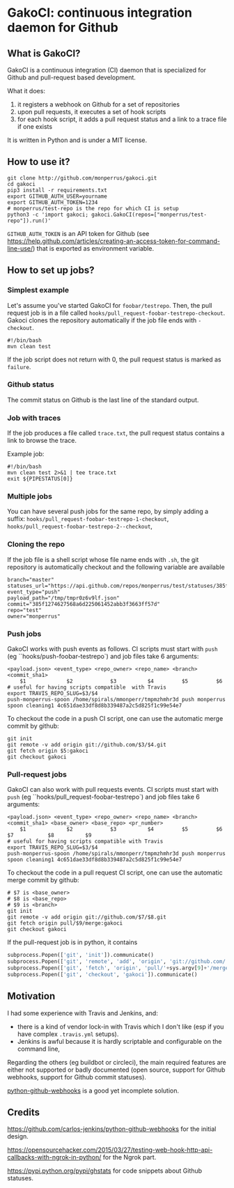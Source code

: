 # GakoCI: continuous integration daemon for Github

##  What is GakoCI?
GakoCI is a continuous integration (CI) daemon that is specialized for Github and pull-request based development.

What it does:

1. it registers a webhook on Github for a set of repositories
2. upon pull requests, it executes a set of hook scripts 
3. for each hook script, it adds a pull request status and a link to a trace file if one exists

It is written in Python and is under a MIT license.

## How to use it?


    git clone http://github.com/monperrus/gakoci.git
    cd gakoci
    pip3 install -r requirements.txt
    export GITHUB_AUTH_USER=yourname
    export GITHUB_AUTH_TOKEN=1234
    # monperrus/test-repo is the repo for which CI is setup
    python3 -c 'import gakoci; gakoci.GakoCI(repos=["monperrus/test-repo"]).run()'

`GITHUB_AUTH_TOKEN` is an API token for Github (see <https://help.github.com/articles/creating-an-access-token-for-command-line-use/>) that is exported as environment variable.


## How to set up jobs?

### Simplest example

Let's assume you've started GakoCI for `foobar/testrepo`.
Then, the pull request job is in a file called `hooks/pull_request-foobar-testrepo-checkout`. Gakoci clones the repository automatically if the job file ends with `-checkout`.

    #!/bin/bash
    mvn clean test

If the job script does not return with 0, the pull request status is marked as `failure`.

### Github status

The commit status on Github is the last line of the standard output.

### Job with traces

If the job produces a file called `trace.txt`, the pull request status contains a link to browse the trace.

Example job:

    #!/bin/bash
    mvn clean test 2>&1 | tee trace.txt
    exit ${PIPESTATUS[0]}

### Multiple jobs

You can have several push jobs for the same repo, by simply adding a suffix: `hooks/pull_request-foobar-testrepo-1-checkout`, `hooks/pull_request-foobar-testrepo-2--checkout`, 

### Cloning the repo

If the job file is a shell script whose file name ends with `.sh`, the git repository is automatically checkout and the following variable are available

    branch="master"
    statuses_url="https://api.github.com/repos/monperrus/test/statuses/385f1274627568a6d225061452abb3f3663ff57d"
    event_type="push"
    payload_path="/tmp/tmpr0z6v9lf.json"
    commit="385f1274627568a6d225061452abb3f3663ff57d"
    repo="test"
    owner="monperrus"


### Push jobs

GakoCI works with push events as follows. CI scripts must start with `push` (eg ``hooks/push-foobar-testrepo`) and job files take 6 arguments:

    <payload.json> <event_type> <repo_owner> <repo_name> <branch> <commit_sha1>
        $1             $2            $3          $4         $5         $6
    # useful for having scripts compatible  with Travis
    export TRAVIS_REPO_SLUG=$3/$4
    push-monperrus-spoon /home/spirals/mmonperr/tmpmzhmhr3d push monperrus spoon cleaning1 4c651dae33df8d8b339487a2c5d825f1c99e54e7

To checkout the code in a push CI script, one can use the automatic merge commit by github:

    git init
    git remote -v add origin git://github.com/$3/$4.git
    git fetch origin $5:gakoci
    git checkout gakoci

### Pull-request jobs

GakoCI can also work with pull requests events. CI scripts must start with `push` (eg ``hooks/pull_request-foobar-testrepo`) and job files take 6 arguments:

    <payload.json> <event_type> <repo_owner> <repo_name> <branch> <commit_sha1> <base_owner> <base_repo> <pr_number>
        $1             $2            $3          $4         $5         $6           $7           $8          $9
    # useful for having scripts compatible with Travis
    export TRAVIS_REPO_SLUG=$3/$4
    push-monperrus-spoon /home/spirals/mmonperr/tmpmzhmhr3d push monperrus spoon cleaning1 4c651dae33df8d8b339487a2c5d825f1c99e54e7

To checkout the code in a pull request CI script, one can use the automatic merge commit by github:

    # $7 is <base_owner>
    # $8 is <base_repo>
    # $9 is <branch>
    git init
    git remote -v add origin git://github.com/$7/$8.git
    git fetch origin pull/$9/merge:gakoci
    git checkout gakoci
 
If the pull-request job is in python, it contains

```python
subprocess.Popen(['git', 'init']).communicate()
subprocess.Popen(['git', 'remote', 'add', 'origin', 'git://github.com/'+sys.argv[7]+'/'+sys.argv[8]+'.git']).communicate()
subprocess.Popen(['git', 'fetch', 'origin', 'pull/'+sys.argv[9]+'/merge:gakoci']).communicate()
subprocess.Popen(['git', 'checkout', 'gakoci']).communicate()
```

## Motivation

I had some experience with Travis and Jenkins, and:

* there is a kind of vendor lock-in with Travis which I don't like (esp if you have complex `.travis.yml` setups).
* Jenkins is awful because it is hardly scriptable and configurable on the command line,

Regarding the others (eg buildbot or circleci), the main required features are either not supported or badly documented (open source, support for Github webhooks, support for Github commit statuses).

[python-github-webhooks](https://github.com/carlos-jenkins/python-github-webhooks) is a good yet incomplete solution.


## Credits

<https://github.com/carlos-jenkins/python-github-webhooks> for the initial design.

<https://opensourcehacker.com/2015/03/27/testing-web-hook-http-api-callbacks-with-ngrok-in-python/> for the Ngrok part.

<https://pypi.python.org/pypi/ghstats> for code snippets about Github statuses. 
